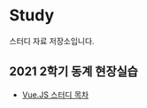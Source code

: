 # Study  
스터디 자료 저장소입니다.  
  
## 2021 2학기 동계 현장실습   
* [Vue.JS 스터디 목차]( https://github.com/seuhong98/Study/blob/main/%EC%94%A8%EC%A6%88%EC%86%8C%ED%94%84%ED%8A%B8_%EB%8F%99%EA%B3%84%20%EC%9D%B8%ED%84%B4%EC%89%BD%20%EC%8A%A4%ED%84%B0%EB%94%94/README.md )  

